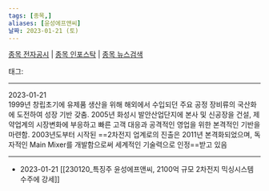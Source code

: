 ```yaml
---
tags: [종목,]
aliases: [윤성에프앤씨]
날짜: 2023-01-21 (토)
---
```

[종목 전자공시](https://finance.naver.com/item/dart.naver?code=372170) |  [종목 인포스탁](https://www.infostock.co.kr/site/3d/3d_show.asp?codename=372170) | [종목 뉴스검색](https://m.search.naver.com/search.naver?where=m_news&sm=mtb_jum&query=윤성에프앤씨)

태그: 

___

2023-01-21   
1999년 창립초기에 유제품 생산을 위해 해외에서 수입되던 주요 공정 장비류의 국산화에 도전하여 성장 기반 갖춤.
2005년 화성시 발안산업단지에 본사 및 신공장을 건설, 제약업계의 시장변화에 부응하고 빠른 고객 대응과 공격적인 영업을 위한 본격적인 기반을 마련함.
2003년도부터 시작된 ==2차전지 업계로의 진출은 2011년 본격화되었으며, 독자적인 Main Mixer를 개발함으로써 세계적인 기술력으로 인정==받고 있음


___

- 2023-01-21 [[230120_특징주 윤성에프앤씨, 2100억 규모 2차전지 믹싱시스템 수주에 강세]]

